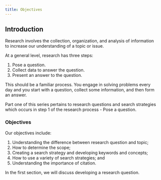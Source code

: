 ```yaml
---
title: Objectives
---
```

## Introduction

Research involves the collection, organization, and analysis of information to increase our understanding of a topic or issue.

At a general level, research has three steps: 



1. Pose a question.  
2. Collect data to answer the question. 
3. Present an answer to the question. 

This should be a familiar process. You engage in solving problems every day and you start with a question, collect some information, and then form an answer.

Part one of this series pertains to research questions and search strategies which occurs in step 1 of the research process - Pose a question.


### Objectives

Our objectives include: 



1. Understanding the difference between research question and topic;
2. How to determine the scope;
3. Creating a search strategy and developing keywords and concepts;
4. How to use a variety of search strategies; and 
5. Understanding the importance of citation.

In the first section, we will discuss developing a research question.
